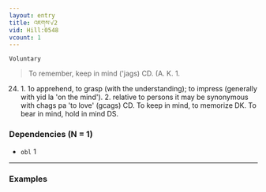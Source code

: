 ```yaml
---
layout: entry
title: འཇགས་√2
vid: Hill:0548
vcount: 1
---
```

`Voluntary` 
> To remember, keep in mind ('jags) CD\.
 (A\.
 K\.
 1\.
 24) 1\.
 1o apprehend, to grasp (with the understanding); to impress (generally with yid la 'on the mind')\.
 2\.
 relative to persons it may be synonymous with chags pa 'to love' (gcags) CD\.
 To keep in mind, to memorize DK\.
 To bear in mind, hold in mind DS\.

### Dependencies (N = 1)
* `obl` 1

---

### Examples



